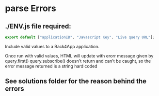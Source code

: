 # parse Errors

## ./ENV.js file required:

```js
export default ["applicationID", "Javascript Key", "Live query URL"];
```

Include valid values to a Back4App application.

Once run with valid values, HTML will update with erorr message given by query.first()
query.subscribe() doesn't return and can't be caught, so the error message returned is a string hard coded


## See solutions folder for the reason behind the errors
